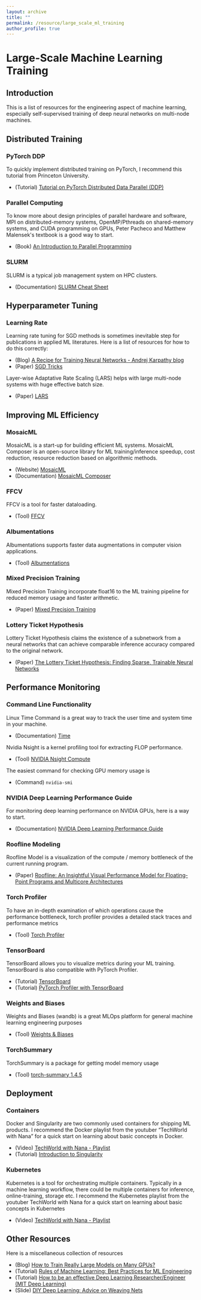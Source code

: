 ```yaml
---
layout: archive
title: ""
permalink: /resource/large_scale_ml_training
author_profile: true
---
```


# Large-Scale Machine Learning Training

## Introduction

This is a list of resources for the engineering aspect of machine learning, especially self-supervised training of deep neural networks on multi-node machines. 

## Distributed Training

### PyTorch DDP

To quickly implement distributed training on PyTorch, I recommend this tutorial from Princeton University.

+ (Tutorial) [Tutorial on PyTorch Distributed Data Parallel (DDP)](https://github.com/PrincetonUniversity/multi_gpu_training/tree/main/02_pytorch_ddp)


### Parallel Computing

To know more about design principles of parallel hardware and software, MPI on distributed-memory systems, OpenMP/Pthreads on shared-memory systems, and CUDA programming on GPUs, Peter Pacheco and Matthew Malensek's textbook is a good way to start. 

+ (Book) [An Introduction to Parallel Programming](https://www.cs.usfca.edu/~peter/ipp2/index.html)

### SLURM

SLURM is a typical job management system on HPC clusters. 

+ (Documentation) [SLURM Cheat Sheet](https://slurm.schedmd.com/pdfs/summary.pdf)

## Hyperparameter Tuning

### Learning Rate

Learning rate tuning for SGD methods is sometimes inevitable step for publications in applied ML literatures. Here is a list of resources for how to do this correctly:

+ (Blog) [A Recipe for Training Neural Networks - Andrej Karpathy blog](http://karpathy.github.io/2019/04/25/recipe/)
+ (Paper) [SGD Tricks](https://leon.bottou.org/publications/pdf/tricks-2012.pdf)

Layer-wise Adaptative Rate Scaling (LARS) helps with large multi-node systems with huge effective batch size.

+ (Paper) [LARS](https://arxiv.org/abs/1708.03888)

## Improving ML Efficiency

### MosaicML

MosaicML is a start-up for building efficient ML systems. MosaicML Composer is an open-source library for ML training/inference speedup, cost reduction, resource reduction based on algorithmic methods. 

+ (Website) [MosaicML](https://www.mosaicml.com/)
+ (Documentation) [MosaicML Composer](https://docs.mosaicml.com/)

### FFCV

FFCV is a tool for faster dataloading. 

+ (Tool) [FFCV](https://ffcv.io/)

### Albumentations

Albumentations supports faster data augmentations in computer vision applications. 

+ (Tool) [Albumentations](https://albumentations.ai/)

### Mixed Precision Training

Mixed Precision Training incorporate float16 to the ML training pipeline for reduced memory usage and faster arithmetic.

+ (Paper) [Mixed Precision Training](https://arxiv.org/pdf/1710.03740.pdf)

### Lottery Ticket Hypothesis

Lottery Ticket Hypothesis claims the existence of a subnetwork from a neural networks that can achieve comparable inference accuracy compared to the original network. 

+ (Paper) [The Lottery Ticket Hypothesis: Finding Sparse, Trainable Neural Networks](https://arxiv.org/pdf/1803.03635.pdf)

## Performance Monitoring

### Command Line Functionality

Linux Time Command is a great way to track the user time and system time in your machine. 

+ (Documentation) [Time](https://man7.org/linux/man-pages/man1/time.1.html)

Nvidia Nsight is a kernel profiling tool for extracting FLOP performance. 

+ (Tool) [NVIDIA Nsight Compute](https://developer.nvidia.com/nsight-compute)

The easiest command for checking GPU memory usage is 

+ (Command) `nvidia-smi`

### NVIDIA Deep Learning Performance Guide

For monitoring deep learning performance on NVIDIA GPUs, here is a way to start.

+ (Documentation) [NVIDIA Deep Learning Performance Guide](https://docs.nvidia.com/deeplearning/performance/index.html)

### Roofline Modeling

Roofline Model is a visualization of the compute / memory bottleneck of the current running program.

+ (Paper) [Roofline: An Insightful Visual Performance Model for Floating-Point Programs and Multicore Architectures](https://people.eecs.berkeley.edu/~kubitron/cs252/handouts/papers/RooflineVyNoYellow.pdf)

### Torch Profiler

To have an in-depth examination of which operations cause the performance bottleneck, torch profiler provides a detailed stack traces and performance metrics

+ (Tool) [Torch Profiler](https://pytorch.org/docs/stable/profiler.html)

### TensorBoard

TensorBoard allows you to visualize metrics during your ML training. TensorBoard is also compatible with PyTorch Profiler. 

+ (Tutorial) [TensorBoard](https://www.tensorflow.org/tensorboard)
+ (Tutorial) [PyTorch Profiler with TensorBoard](https://pytorch.org/tutorials/intermediate/tensorboard_profiler_tutorial.html)

### Weights and Biases

Weights and Biases (wandb) is a great MLOps platform for general machine learning engineering purposes

+ (Tool) [Weights & Biases](https://wandb.ai/site)

### TorchSummary

TorchSummary is a package for getting model memory usage

+ (Tool) [torch-summary 1.4.5](https://pypi.org/project/torch-summary/)

## Deployment

### Containers

Docker and Singularity are two commonly used containers for shipping ML products. I recommend the Docker playlist from the youtuber “TechWorld with Nana” for a quick start on learning about basic concepts in Docker.

+ (Video) [TechWorld with Nana - Playlist](https://www.youtube.com/c/TechWorldwithNana/playlists)
+ (Tutorial) [Introduction to Singularity](https://docs.sylabs.io/guides/3.5/user-guide/introduction.html)

### Kubernetes

Kubernetes is a tool for orchestrating multiple containers. Typically in a machine learning workflow, there could be multiple containers for inference, online-training, storage etc. I recommend the Kubernetes playlist from the youtuber TechWorld with Nana for a quick start on learning about basic concepts in Kubernetes

+ (Video) [TechWorld with Nana - Playlist](https://www.youtube.com/c/TechWorldwithNana/playlists)

## Other Resources

Here is a miscellaneous collection of resources

+ (Blog) [How to Train Really Large Models on Many GPUs?](https://lilianweng.github.io/posts/2021-09-25-train-large/)
+ (Tutorial) [Rules of Machine Learning: Best Practices for ML Engineering](https://martin.zinkevich.org/rules_of_ml/rules_of_ml.pdf)
+ (Tutorial) [How to be an effective Deep Learning Researcher/Engineer (MIT Deep Learning)](https://www.dropbox.com/s/3iv93falplmt0yc/8_effective_dl.pdf?dl=0)
+ (Slide) [DIY Deep Learning: Advice on Weaving Nets](http://6.869.csail.mit.edu/fa19/lectures/DIY_Deep_Learning_MIT_6.869.pdf)

